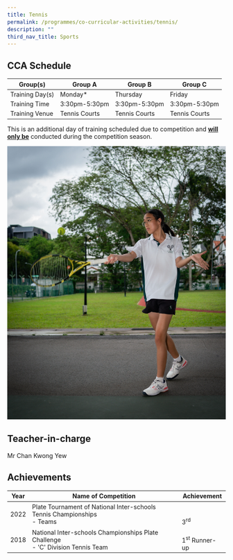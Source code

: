 ```yaml
---
title: Tennis
permalink: /programmes/co-curricular-activities/tennis/
description: ""
third_nav_title: Sports
---
```

CCA Schedule
------------


| Group(s) | Group A | Group B | Group C |
| -------- | -------- | -------- | -------- |
| Training Day(s)  | Monday* | Thursday | Friday |
| Training Time     | 3:30pm-5:30pm  | 3:30pm-5:30pm     | 3:30pm-5:30pm|
| Training Venue | Tennis Courts| Tennis Courts | Tennis Courts


This is an additional day of training scheduled due to competition and
<u><b>will only be</u></b> conducted during the competition season.


![](/images/Tennis2.jpg)



Teacher-in-charge
-----------------

Mr Chan Kwong Yew

Achievements
------------
| Year | Name of Competition | Achievement |
| -------- | -------- | -------- |
| 2022  |  Plate Tournament of National Inter-schools Tennis Championships <br> - Teams <br> | <br><br> 3<sup>rd</sup> |
| 2018 |National Inter-schools Championships Plate Challenge <br> - 'C' Division Tennis Team|<br> 1<sup>st</sup> Runner-up|
